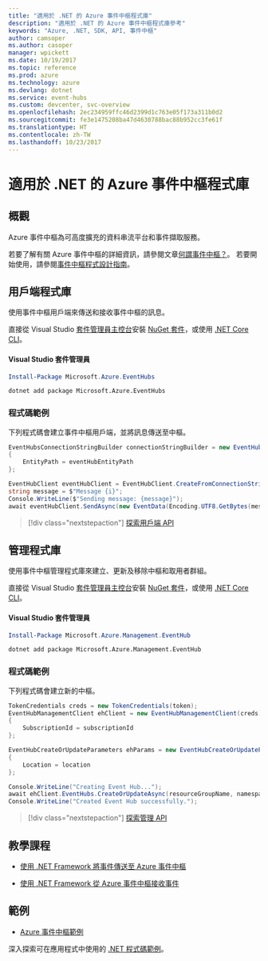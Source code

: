 ```yaml
---
title: "適用於 .NET 的 Azure 事件中樞程式庫"
description: "適用於 .NET 的 Azure 事件中樞程式庫參考"
keywords: "Azure, .NET, SDK, API, 事件中樞"
author: camsoper
ms.author: casoper
manager: wpickett
ms.date: 10/19/2017
ms.topic: reference
ms.prod: azure
ms.technology: azure
ms.devlang: dotnet
ms.service: event-hubs
ms.custom: devcenter, svc-overview
ms.openlocfilehash: 2ec234959ffc46d2399d1c763e05f173a311b0d2
ms.sourcegitcommit: fe3e1475208ba47d4630788bac88b952cc3fe61f
ms.translationtype: HT
ms.contentlocale: zh-TW
ms.lasthandoff: 10/23/2017
---
```

# <a name="azure-event-hubs-libraries-for-net"></a>適用於 .NET 的 Azure 事件中樞程式庫

## <a name="overview"></a>概觀

Azure 事件中樞為可高度擴充的資料串流平台和事件擷取服務。

若要了解有關 Azure 事件中樞的詳細資訊，請參閱文章[何謂事件中樞？](/azure/event-hubs/event-hubs-what-is-event-hubs)。  若要開始使用，請參閱[事件中樞程式設計指南](/azure/event-hubs/event-hubs-programming-guide)。

## <a name="client-library"></a>用戶端程式庫

使用事件中樞用戶端來傳送和接收事件中樞的訊息。

直接從 Visual Studio [套件管理員主控台][PackageManager]安裝 [NuGet 套件](https://www.nuget.org/packages/Microsoft.Azure.EventHubs)，或使用 [.NET Core CLI][DotNetCLI]。

#### <a name="visual-studio-package-manager"></a>Visual Studio 套件管理員

```powershell
Install-Package Microsoft.Azure.EventHubs
```

```bash
dotnet add package Microsoft.Azure.EventHubs
```

### <a name="code-example"></a>程式碼範例

下列程式碼會建立事件中樞用戶端，並將訊息傳送至中樞。

```csharp
EventHubsConnectionStringBuilder connectionStringBuilder = new EventHubsConnectionStringBuilder(eventHubConnectionString)
{
    EntityPath = eventHubEntityPath
};

EventHubClient eventHubClient = EventHubClient.CreateFromConnectionString(connectionStringBuilder.ToString());
string message = $"Message {i}";
Console.WriteLine($"Sending message: {message}");
await eventHubClient.SendAsync(new EventData(Encoding.UTF8.GetBytes(message)));
```

> [!div class="nextstepaction"]
> [探索用戶端 API](/dotnet/api/overview/azure/eventhub/client)

## <a name="management-library"></a>管理程式庫

使用事件中樞管理程式庫來建立、更新及移除中樞和取用者群組。

直接從 Visual Studio [套件管理員主控台][PackageManager]安裝 [NuGet 套件](https://www.nuget.org/packages/Microsoft.Azure.Management.EventHub)，或使用 [.NET Core CLI][DotNetCLI]。

#### <a name="visual-studio-package-manager"></a>Visual Studio 套件管理員

```powershell
Install-Package Microsoft.Azure.Management.EventHub
```

```bash
dotnet add package Microsoft.Azure.Management.EventHub
```

### <a name="code-example"></a>程式碼範例

下列程式碼會建立新的中樞。

```csharp
TokenCredentials creds = new TokenCredentials(token);
EventHubManagementClient ehClient = new EventHubManagementClient(creds)
{
    SubscriptionId = subscriptionId
};

EventHubCreateOrUpdateParameters ehParams = new EventHubCreateOrUpdateParameters()
{
    Location = location
};

Console.WriteLine("Creating Event Hub...");
await ehClient.EventHubs.CreateOrUpdateAsync(resourceGroupName, namespaceName, EventHubName, ehParams);
Console.WriteLine("Created Event Hub successfully.");
```

> [!div class="nextstepaction"]
> [探索管理 API](/dotnet/api/overview/azure/eventhub/management)

## <a name="tutorials"></a>教學課程

* [使用 .NET Framework 將事件傳送至 Azure 事件中樞](/azure/event-hubs/event-hubs-dotnet-framework-getstarted-send)

* [使用 .NET Framework 從 Azure 事件中樞接收事件](/azure/event-hubs/event-hubs-dotnet-framework-getstarted-receive-eph)

## <a name="samples"></a>範例

* [Azure 事件中樞範例](https://github.com/Azure/azure-event-hubs/tree/master/samples)

深入探索可在應用程式中使用的 [.NET 程式碼範例](https://azure.microsoft.com/resources/samples/?platform=dotnet)。

[PackageManager]: https://docs.microsoft.com/nuget/tools/package-manager-console
[DotNetCLI]: https://docs.microsoft.com/dotnet/core/tools/dotnet-add-package
